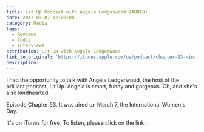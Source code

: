 ```yaml
---
title: Lit Up Podcast with Angela Ledgerwood (AUDIO)
date: 2017-03-07 12:00:00
category: Media
tags:
  - Reviews
  - Audio
  - Interviews
attribution: Lit Up with Angela Ledgerwood
link_to_original: 'https://itunes.apple.com/us/podcast/chapter-93-min-jin-lee-on-history-korean-families-in/id981340531?i=1000382325203&mt=2'
description:
---
```



I had the opportunity to talk with Angela Ledgerwood, the host of the brilliant podcast, Lit Up. Angela is smart, funny and gorgeous. Oh, and she's also kindhearted.&nbsp;

Episode Chapter 93. It was aired on March 7, the International Women's Day.&nbsp;

It's on ITunes for free. To listen, please click on the link.&nbsp;